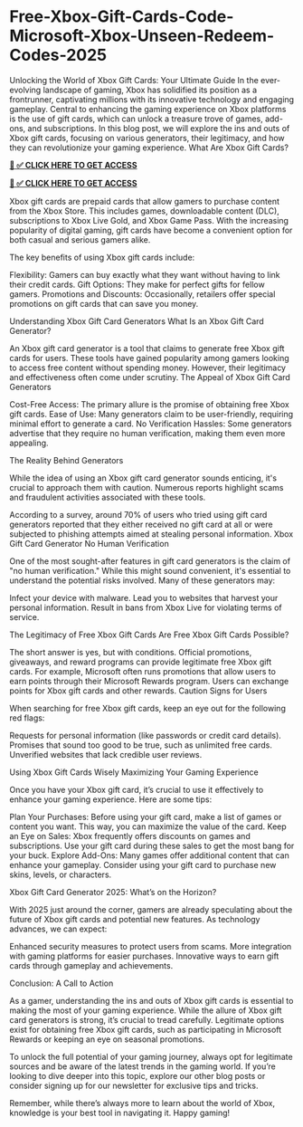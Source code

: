 # Free-Xbox-Gift-Cards-Code-Microsoft-Xbox-Unseen-Redeem-Codes-2025

Unlocking the World of Xbox Gift Cards: Your Ultimate Guide In the ever-evolving landscape of gaming, Xbox has solidified its position as a frontrunner, captivating millions with its innovative technology and engaging gameplay. Central to enhancing the gaming experience on Xbox platforms is the use of gift cards, which can unlock a treasure trove of games, add-ons, and subscriptions. In this blog post, we will explore the ins and outs of Xbox gift cards, focusing on various generators, their legitimacy, and how they can revolutionize your gaming experience. What Are Xbox Gift Cards?

**[📌 ✅ CLICK HERE TO GET ACCESS](https://millenniumit.xyz/xbox)**

**[📌 ✅ CLICK HERE TO GET ACCESS](https://millenniumit.xyz/xbox)**

Xbox gift cards are prepaid cards that allow gamers to purchase content from the Xbox Store. This includes games, downloadable content (DLC), subscriptions to Xbox Live Gold, and Xbox Game Pass. With the increasing popularity of digital gaming, gift cards have become a convenient option for both casual and serious gamers alike.

The key benefits of using Xbox gift cards include:

Flexibility: Gamers can buy exactly what they want without having to link their credit cards. Gift Options: They make for perfect gifts for fellow gamers. Promotions and Discounts: Occasionally, retailers offer special promotions on gift cards that can save you money.

Understanding Xbox Gift Card Generators What Is an Xbox Gift Card Generator?

An Xbox gift card generator is a tool that claims to generate free Xbox gift cards for users. These tools have gained popularity among gamers looking to access free content without spending money. However, their legitimacy and effectiveness often come under scrutiny. The Appeal of Xbox Gift Card Generators

Cost-Free Access: The primary allure is the promise of obtaining free Xbox gift cards. Ease of Use: Many generators claim to be user-friendly, requiring minimal effort to generate a card. No Verification Hassles: Some generators advertise that they require no human verification, making them even more appealing.

The Reality Behind Generators

While the idea of using an Xbox gift card generator sounds enticing, it's crucial to approach them with caution. Numerous reports highlight scams and fraudulent activities associated with these tools.

According to a survey, around 70% of users who tried using gift card generators reported that they either received no gift card at all or were subjected to phishing attempts aimed at stealing personal information. Xbox Gift Card Generator No Human Verification

One of the most sought-after features in gift card generators is the claim of "no human verification." While this might sound convenient, it's essential to understand the potential risks involved. Many of these generators may:

Infect your device with malware. Lead you to websites that harvest your personal information. Result in bans from Xbox Live for violating terms of service.

The Legitimacy of Free Xbox Gift Cards Are Free Xbox Gift Cards Possible?

The short answer is yes, but with conditions. Official promotions, giveaways, and reward programs can provide legitimate free Xbox gift cards. For example, Microsoft often runs promotions that allow users to earn points through their Microsoft Rewards program. Users can exchange points for Xbox gift cards and other rewards. Caution Signs for Users

When searching for free Xbox gift cards, keep an eye out for the following red flags:

Requests for personal information (like passwords or credit card details). Promises that sound too good to be true, such as unlimited free cards. Unverified websites that lack credible user reviews.

Using Xbox Gift Cards Wisely Maximizing Your Gaming Experience

Once you have your Xbox gift card, it’s crucial to use it effectively to enhance your gaming experience. Here are some tips:

Plan Your Purchases: Before using your gift card, make a list of games or content you want. This way, you can maximize the value of the card. Keep an Eye on Sales: Xbox frequently offers discounts on games and subscriptions. Use your gift card during these sales to get the most bang for your buck. Explore Add-Ons: Many games offer additional content that can enhance your gameplay. Consider using your gift card to purchase new skins, levels, or characters.

Xbox Gift Card Generator 2025: What’s on the Horizon?

With 2025 just around the corner, gamers are already speculating about the future of Xbox gift cards and potential new features. As technology advances, we can expect:

Enhanced security measures to protect users from scams. More integration with gaming platforms for easier purchases. Innovative ways to earn gift cards through gameplay and achievements.

Conclusion: A Call to Action

As a gamer, understanding the ins and outs of Xbox gift cards is essential to making the most of your gaming experience. While the allure of Xbox gift card generators is strong, it’s crucial to tread carefully. Legitimate options exist for obtaining free Xbox gift cards, such as participating in Microsoft Rewards or keeping an eye on seasonal promotions.

To unlock the full potential of your gaming journey, always opt for legitimate sources and be aware of the latest trends in the gaming world. If you’re looking to dive deeper into this topic, explore our other blog posts or consider signing up for our newsletter for exclusive tips and tricks.

Remember, while there’s always more to learn about the world of Xbox, knowledge is your best tool in navigating it. Happy gaming!
